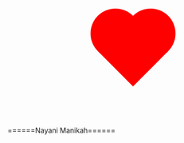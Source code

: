 <!DOCTYPE html>
<html lang="en">
<head>
<meta charset="UTF-8">
<style>
  @import url('https://fonts.googleapis.com/css2?family=Great+Vibes&display=swap');

  body {
    background: #fff;
    text-align: center;
    font-family: Arial, sans-serif;
  }
  .heart {
    width: 100px;
    height: 100px;
    background: red;
    position: relative;
    transform: rotate(-45deg);
    animation: pulse 1s infinite;
    margin: 100px auto;
  }
  .heart::before,
  .heart::after {
    content: '';
    width: 100px;
    height: 100px;
    background: red;
    border-radius: 50%;
    position: absolute;
  }
  .heart::before {
    top: -50px;
    left: 0;
  }
  .heart::after {
    left: 50px;
    top: 0;
  }

  @keyframes pulse {
    0% { transform: rotate(-45deg) scale(1); }
    50% { transform: rotate(-45deg) scale(1.2); }
    100% { transform: rotate(-45deg) scale(1); }
  }

  .text {
    font-size: 26px;
    color: #d10000;
    margin-top: 20px;
    font-family: 'Great Vibes', cursive;
    animation: fade 2s infinite alternate;
    font-weight: bold;
  }

  @keyframes fade {
    0% { opacity: 0.3; }
    100% { opacity: 1; }
  }
</style>
</head>
<body>
<div class="heart"></div>
<div class="text">======Nayani Manikah======</div>
</body>
</html>
